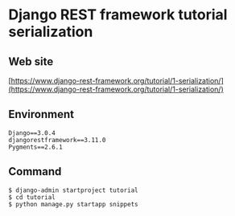 # Django REST framework tutorial serialization

## Web site

[https://www.django-rest-framework.org/tutorial/1-serialization/](https://www.django-rest-framework.org/tutorial/1-serialization/)

## Environment

```
Django==3.0.4
djangorestframework==3.11.0
Pygments==2.6.1
```

## Command

```
$ django-admin startproject tutorial
$ cd tutorial
$ python manage.py startapp snippets
```